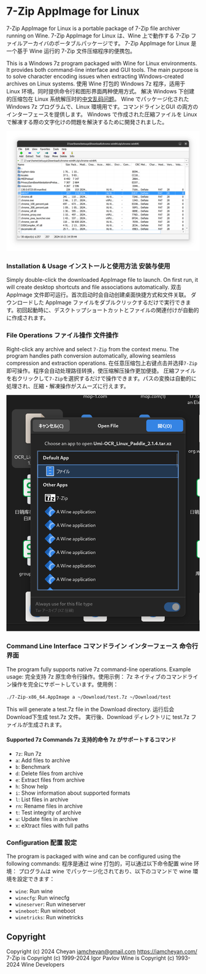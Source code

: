 # 7-Zip AppImage for Linux

7-Zip AppImage for Linux is a portable package of 7-Zip file archiver running on Wine.
7-Zip AppImage for Linux は、Wine 上で動作する 7-Zip ファイルアーカイバのポータブルパッケージです。
7-Zip AppImage for Linux 是一个基于 Wine 运行的 7-Zip 文件压缩程序的便携包。

This is a Windows 7z program packaged with Wine for Linux environments. It provides both command-line interface and GUI tools. The main purpose is to solve character encoding issues when extracting Windows-created archives on Linux systems.
使用 Wine 打包的 Windows 7z 程序，适用于 Linux 环境。同时提供命令行和图形界面两种使用方式。
解决 Windows 下创建的压缩包在 Linux 系统解压时的[中文乱码问题](https://superuser.com/questions/554108/extracting-a-zip-file-with-japanese-characters-in-the-archive-s-filenames)。
Wine でパッケージ化された Windows 7z プログラムで、Linux 環境用です。コマンドラインとGUI の両方のインターフェースを提供します。
Windows で作成された圧縮ファイルを Linux で解凍する際の文字化けの問題を解決するために開発されました。

![7z GUI Interface](img/image.png)

### Installation & Usage インストールと使用方法 安装与使用

Simply double-click the downloaded AppImage file to launch. On first run, it will create desktop shortcuts and file associations automatically.
双击 AppImage 文件即可运行。首次启动时会自动创建桌面快捷方式和文件关联。
ダウンロードした AppImage ファイルをダブルクリックするだけで実行できます。初回起動時に、デスクトップショートカットとファイルの関連付けが自動的に作成されます。

### File Operations ファイル操作 文件操作

Right-click any archive and select `7-Zip` from the context menu. The program handles path conversion automatically, allowing seamless compression and extraction operations.
在任意压缩包上右键点击并选择`7-Zip`即可操作。程序会自动处理路径转换，使压缩解压操作更加便捷。
圧縮ファイルを右クリックして`7-Zip`を選択するだけで操作できます。パスの変換は自動的に処理され、圧縮・解凍操作がスムーズに行えます。

![Context Menu Integration](img/Association.png)

### Command Line Interface コマンドライン インターフェース 命令行界面

The program fully supports native 7z command-line operations. Example usage:
完全支持 7z 原生命令行操作。使用示例：
7z ネイティブのコマンドライン操作を完全にサポートしています。使用例：

`./7-Zip-x86_64.AppImage a ~/Download/test.7z ~/Download/test`

This will generate a test.7z file in the Download directory.
运行后会Download下生成 test.7z 文件。
実行後、Download ディレクトリに test.7z ファイルが生成されます。

#### Supported 7z Commands 7z 支持的命令 7z がサポートするコマンド

* `7z`: Run 7z
* `a`: Add files to archive
* `b`: Benchmark
* `d`: Delete files from archive
* `e`: Extract files from archive
* `h`: Show help
* `i`: Show information about supported formats
* `l`: List files in archive
* `rn`: Rename files in archive
* `t`: Test integrity of archive
* `u`: Update files in archive
* `x`: eXtract files with full paths

### Configuration 配置 設定

The program is packaged with wine and can be configured using the following commands:
程序是通过 wine 打包的，可以通过以下命令配置 wine 环境：
プログラムは wine でパッケージ化されており、以下のコマンドで wine 環境を設定できます：

* `wine`: Run wine
* `winecfg`: Run winecfg
* `wineserver`: Run wineserver
* `wineboot`: Run wineboot
* `winetricks`: Run winetricks

## Copyright

Copyright (c) 2024 Cheyan <iamcheyan@gmail.com> https://iamcheyan.com/
7-Zip is Copyright (c) 1999-2024 Igor Pavlov
Wine is Copyright (c) 1993-2024 Wine Developers
